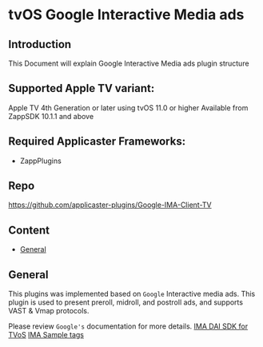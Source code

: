 # tvOS Google Interactive Media ads

## Introduction
This Document will explain Google Interactive Media ads plugin structure

## Supported Apple TV variant:
Apple TV 4th Generation or later using tvOS 11.0 or higher
Available from ZappSDK 10.1.1 and above

## Required Applicaster Frameworks:
* ZappPlugins

## Repo

https://github.com/applicaster-plugins/Google-IMA-Client-TV

## Content
* <a href="#general">General</a>

<a name="general" />

## General

This plugins was implemented based on `Google` Interactive media ads. This plugin is used to present preroll, midroll, and postroll ads, and supports VAST & Vmap protocols.

Please review `Google's` documentation for more details.
[IMA DAI SDK for TVoS](https://developers.google.com/interactive-media-ads/docs/sdks/tvos/quickstart)
[IMA Sample tags](https://developers.google.com/analytics/devguides/collection/protocol/v1/parameters)

